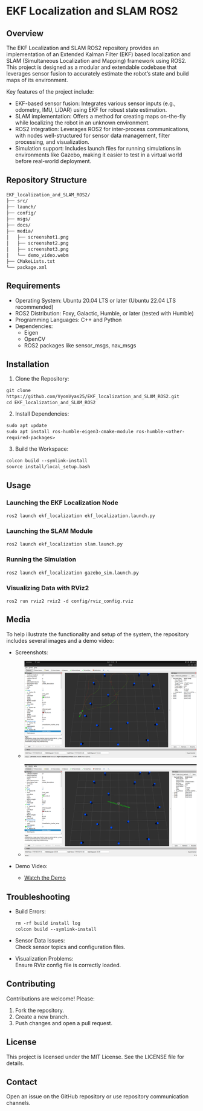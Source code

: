 # EKF Localization and SLAM ROS2

## Overview
The EKF Localization and SLAM ROS2 repository provides an implementation of an Extended Kalman Filter (EKF) based localization and SLAM (Simultaneous Localization and Mapping) framework using ROS2. This project is designed as a modular and extendable codebase that leverages sensor fusion to accurately estimate the robot’s state and build maps of its environment.

Key features of the project include:
- EKF-based sensor fusion: Integrates various sensor inputs (e.g., odometry, IMU, LiDAR) using EKF for robust state estimation.
- SLAM implementation: Offers a method for creating maps on-the-fly while localizing the robot in an unknown environment.
- ROS2 integration: Leverages ROS2 for inter-process communications, with nodes well-structured for sensor data management, filter processing, and visualization.
- Simulation support: Includes launch files for running simulations in environments like Gazebo, making it easier to test in a virtual world before real-world deployment.

## Repository Structure
```
EKF_localization_and_SLAM_ROS2/
├── src/
├── launch/
├── config/
├── msgs/
├── docs/
├── media/
│   ├── screenshot1.png
│   ├── screenshot2.png
│   ├── screenshot3.png
│   └── demo_video.webm
├── CMakeLists.txt
└── package.xml
```

## Requirements
- Operating System: Ubuntu 20.04 LTS or later (Ubuntu 22.04 LTS recommended)
- ROS2 Distribution: Foxy, Galactic, Humble, or later (tested with Humble)
- Programming Languages: C++ and Python
- Dependencies:
  - Eigen
  - OpenCV
  - ROS2 packages like sensor_msgs, nav_msgs

## Installation

1. Clone the Repository:
```
git clone https://github.com/VyomVyas25/EKF_localization_and_SLAM_ROS2.git
cd EKF_localization_and_SLAM_ROS2
```

2. Install Dependencies:
```
sudo apt update
sudo apt install ros-humble-eigen3-cmake-module ros-humble-<other-required-packages>
```

3. Build the Workspace:
```
colcon build --symlink-install
source install/local_setup.bash
```

## Usage

### Launching the EKF Localization Node
```
ros2 launch ekf_localization ekf_localization.launch.py
```

### Launching the SLAM Module
```
ros2 launch ekf_localization slam.launch.py
```

### Running the Simulation
```
ros2 launch ekf_localization gazebo_sim.launch.py
```

### Visualizing Data with RViz2
```
ros2 run rviz2 rviz2 -d config/rviz_config.rviz
```

## Media

To help illustrate the functionality and setup of the system, the repository includes several images and a demo video:

- Screenshots:  
  - ![EKF and SLAM Workflow](media/screenshot1.png)

  - ![RViz Visualization](media/screenshot2.png)  

- Demo Video:  
  - [Watch the Demo](media/demo_video.webm)

## Troubleshooting

- Build Errors:  
  ```
  rm -rf build install log
  colcon build --symlink-install
  ```

- Sensor Data Issues:  
  Check sensor topics and configuration files.

- Visualization Problems:  
  Ensure RViz config file is correctly loaded.

## Contributing

Contributions are welcome! Please:
1. Fork the repository.
2. Create a new branch.
3. Push changes and open a pull request.

## License

This project is licensed under the MIT License. See the LICENSE file for details.

## Contact

Open an issue on the GitHub repository or use repository communication channels.
